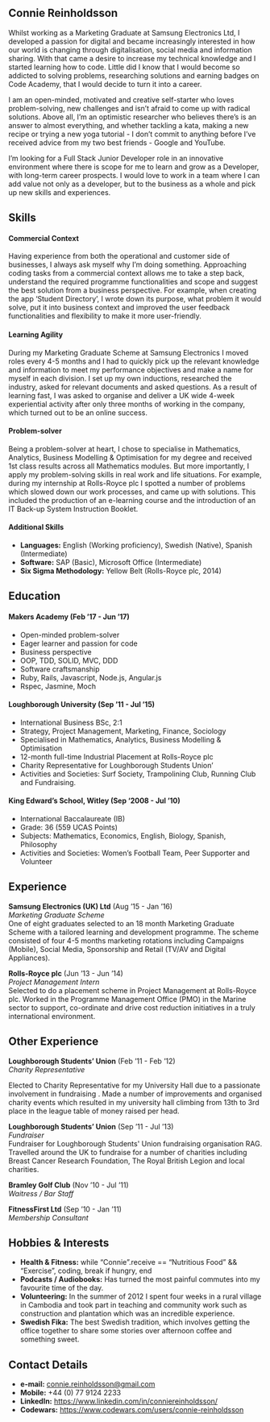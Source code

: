 ## Connie Reinholdsson

Whilst working as a Marketing Graduate at Samsung Electronics Ltd, I developed a passion for digital and became increasingly interested in how our world is changing through digitalisation, social media and information sharing. With that came a desire to increase my technical knowledge and I started learning how to code. Little did I know that I would become so addicted to solving problems, researching solutions and earning badges on Code Academy, that I would decide to turn it into a career.

I am an open-minded, motivated and creative self-starter who loves problem-solving, new challenges and isn’t afraid to come up with radical solutions. Above all, I’m an optimistic researcher who believes there’s is an answer to almost everything, and whether tackling a kata, making a new recipe or trying a new yoga tutorial - I don’t commit to anything before I’ve received advice from my two best friends - Google and YouTube.

I’m looking for a Full Stack Junior Developer role in an innovative environment where there is scope for me to learn and grow as a Developer, with long-term career prospects. I would love to work in a team where I can add value not only as a developer, but to the business as a whole and pick up new skills and experiences.

## Skills

#### Commercial Context

Having experience from both the operational and customer side of businesses, I always ask myself why I’m doing something. Approaching coding tasks from a commercial context allows me to take a step back, understand the required programme functionalities and scope and suggest the best solution from a business perspective. For example, when creating the app ‘Student Directory’, I wrote down its purpose, what problem it would solve, put it into business context and improved the user feedback functionalities and flexibility to make it more user-friendly.

#### Learning Agility

During my Marketing Graduate Scheme at Samsung Electronics I moved roles every 4-5 months and I had to quickly pick up the relevant knowledge and information to meet my performance objectives and make a name for myself in each division. I set up my own inductions, researched the industry, asked for relevant documents and asked questions. As a result of learning fast, I was asked to organise and deliver a UK wide 4-week experiential activity after only three months of working in the company, which turned out to be an online success.

#### Problem-solver

Being a problem-solver at heart, I chose to specialise in Mathematics, Analytics, Business Modelling & Optimisation for my degree and received 1st class results across all Mathematics modules. But more importantly, I apply my problem-solving skills in real work and life situations. For example, during my internship at Rolls-Royce plc I spotted a number of problems which slowed down our work processes, and came up with solutions. This included the production of an e-learning course and the introduction of an IT Back-up System Instruction Booklet.

#### Additional Skills

- **Languages:** English (Working proficiency), Swedish (Native), Spanish (Intermediate)
- **Software:** SAP (Basic), Microsoft Office (Intermediate)
- **Six Sigma Methodology:** Yellow Belt (Rolls-Royce plc, 2014)

## Education

#### Makers Academy (Feb ’17 - Jun ’17)

- Open-minded problem-solver
- Eager learner and passion for code
- Business perspective
- OOP, TDD, SOLID, MVC, DDD
- Software craftsmanship
- Ruby, Rails, Javascript, Node.js, Angular.js
- Rspec, Jasmine, Moch

#### Loughborough University (Sep ’11 -  Jul ’15)

- International Business BSc, 2:1
- Strategy, Project Management, Marketing, Finance, Sociology
- Specialised in Mathematics, Analytics, Business Modelling & Optimisation
- 12-month full-time Industrial Placement at Rolls-Royce plc
- Charity Representative for Loughborough Students Union’
- Activities and Societies: Surf Society, Trampolining Club, Running Club and Fundraising.

#### King Edward’s School, Witley (Sep ‘2008 - Jul ’10)

- International Baccalaureate (IB)
- Grade: 36 (559 UCAS Points)
- Subjects: Mathematics, Economics, English, Biology, Spanish, Philosophy
- Activities and Societies: Women’s Football Team, Peer Supporter and Volunteer

## Experience

**Samsung Electronics (UK) Ltd** (Aug ’15 - Jan ’16)   
*Marketing Graduate Scheme*  
One of eight graduates selected to an 18 month Marketing Graduate Scheme with a tailored learning and development programme. The scheme consisted of four 4-5 months marketing rotations including Campaigns (Mobile), Social Media, Sponsorship and Retail (TV/AV and Digital Appliances).

**Rolls-Royce plc** (Jun ’13 - Jun ’14)   
*Project Management Intern*  
Selected to do a placement scheme in Project Management at Rolls-Royce plc. Worked in the Programme Management Office (PMO) in the Marine sector to support, co-ordinate and drive cost reduction initiatives in a truly international environment.

## Other Experience

**Loughborough Students’ Union** (Feb ’11 - Feb ’12)   
*Charity Representative*

Elected to Charity Representative for my University Hall due to a passionate involvement in fundraising . Made a number of improvements and organised charity events which resulted in my university hall climbing from 13th to 3rd place in the league table of money raised per head.

**Loughborough Students’ Union** (Sep ’11 - Jul ’13)   
*Fundraiser*  
Fundraiser for Loughborough Students' Union fundraising organisation RAG. Travelled around the UK to fundraise for a number of charities including Breast Cancer Research Foundation, The Royal British Legion and local charities.

**Bramley Golf Club** (Nov ’10 - Jul ’11)   
*Waitress / Bar Staff*  

**FitnessFirst Ltd** (Sep ’10 - Jan ’11)   
*Membership Consultant*  

## Hobbies & Interests
- **Health & Fitness:** while “Connie”.receive == “Nutritious Food” && “Exercise”, coding, break if hungry, end
- **Podcasts / Audiobooks:** Has turned the most painful commutes into my favourite time of the day.
- **Volunteering:** In the summer of 2012 I spent four weeks in a rural village in Cambodia and took part in teaching and community work such as construction and plantation which was an incredible experience.
- **Swedish Fika:** The best Swedish tradition, which involves getting the office together to share some stories over afternoon coffee and something sweet.

## Contact Details
- **e-mail:** connie.reinholdsson@gmail.com
- **Mobile:** +44 (0) 77 9124 2233
- **LinkedIn:** https://www.linkedin.com/in/conniereinholdsson/
- **Codewars:** https://www.codewars.com/users/connie-reinholdsson
